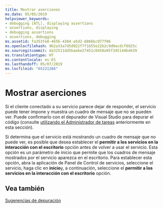 ```yaml
---
title: Mostrar aserciones
ms.date: 05/05/2019
helpviewer_keywords:
- debugging [ATL], displaying assertions
- assertions, displaying
- debugging assertions
- assertions, debugging
ms.assetid: fa353fe8-4656-4384-a5d2-8866bc977f06
ms.openlocfilehash: 962a33a7d5d922f7f1655e22b2c9d0acdcf8925c
ms.sourcegitcommit: da32511dd5baebe27451c0458a95f345144bd439
ms.translationtype: HT
ms.contentlocale: es-ES
ms.lasthandoff: 05/07/2019
ms.locfileid: "65221266"
---
```

# <a name="displaying-assertions"></a>Mostrar aserciones

Si el cliente conectado a su servicio parece dejar de responder, el servicio puede tener impone y muestra un cuadro de mensaje que no se pueden ver. Puede confirmarlo con el depurador de Visual Studio para depurar el código (consulte [utilizando el Administrador de tareas](../atl/using-task-manager.md) anteriormente en esta sección).

Si determina que el servicio está mostrando un cuadro de mensaje que no puede ver, es posible que desea establecer el **permitir a los servicios en la interacción con el escritorio** opción antes de volver a usar el servicio. Esta opción es un parámetro de inicio que permite que los cuadros de mensaje mostrados por el servicio aparezca en el escritorio. Para establecer esta opción, abra la aplicación de Panel de Control de servicios, seleccione el servicio, haga clic en **inicio**y, a continuación, seleccione el **permitir a los servicios en la interacción con el escritorio** opción.

## <a name="see-also"></a>Vea también

[Sugerencias de depuración](../atl/debugging-tips.md)
